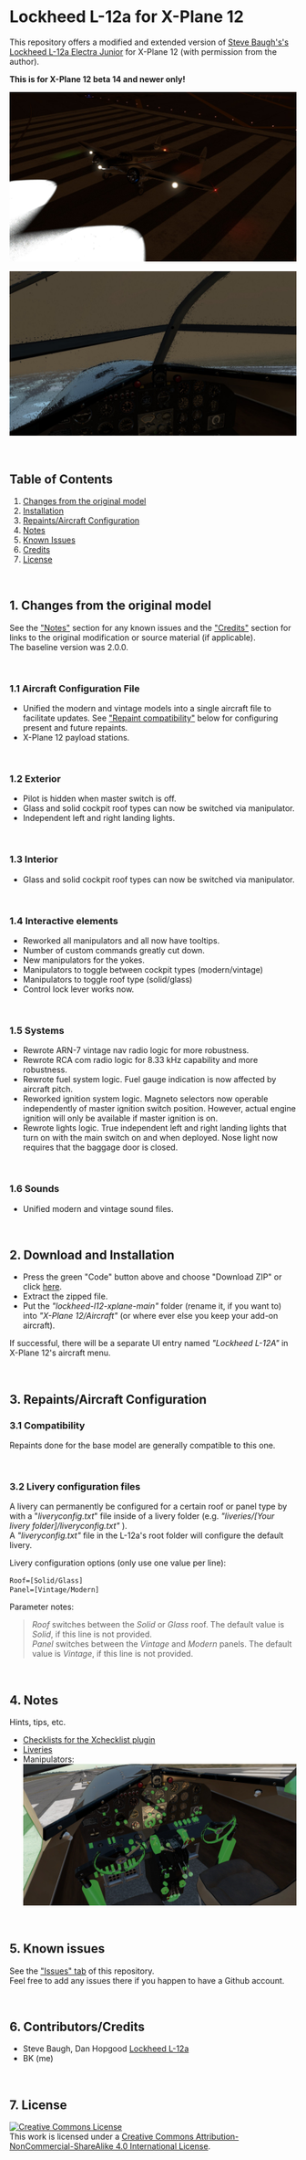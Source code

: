 # Lockheed L-12a for X-Plane 12

This repository offers a modified and extended version of [Steve Baugh's's Lockheed L-12a Electra Junior](https://forums.x-plane.org/index.php?/files/file/75273-lockheed-model-12a-electra-junior/) for X-Plane 12 (with permission from the author).

**This is for X-Plane 12 beta 14 and newer only!**

![](Readme_Images/L12a_Lights.jpg)

![](Readme_Images/L12a_Rain.jpg)

&nbsp;

<a name="toc"></a>
## Table of Contents
1. [Changes from the original model](#1.0)
2. [Installation](#2.0)
3. [Repaints/Aircraft Configuration](#3.0)
4. [Notes](#4.0)
4. [Known Issues](#5.0)
5. [Credits](#6.0)
6. [License](#7.0)

&nbsp;

<a name="1.0"></a>
## 1. Changes from the original model

See the ["Notes"](#4.0) section for any known issues and the ["Credits"](#5.0) section for links to the original modification or source material (if applicable).   
The baseline version was 2.0.0.

&nbsp;

### 1.1 Aircraft Configuration File

- Unified the modern and vintage models into a single aircraft file to facilitate updates. See ["Repaint compatibility"](#3.0) below for configuring present and future repaints.
- X-Plane 12 payload stations.

&nbsp;

### 1.2 Exterior

- Pilot is hidden when master switch is off.
- Glass and solid cockpit roof types can now be switched via manipulator.
- Independent left and right landing lights.

&nbsp;

### 1.3 Interior

- Glass and solid cockpit roof types can now be switched via manipulator.

&nbsp;

### 1.4 Interactive elements

- Reworked all manipulators and all now have tooltips.
- Number of custom commands greatly cut down.
- New manipulators for the yokes.
- Manipulators to toggle between cockpit types (modern/vintage)
- Manipulators to toggle roof type (solid/glass)
- Control lock lever works now.

&nbsp;

### 1.5 Systems

- Rewrote ARN-7 vintage nav radio logic for more robustness.
- Rewrote RCA com radio logic for 8.33 kHz capability and more robustness.
- Rewrote fuel system logic. Fuel gauge indication is now affected by aircraft pitch.
- Reworked ignition system logic. Magneto selectors now operable independently of master ignition switch position. However, actual engine ignition will only be available if master ignition is on.
- Rewrote lights logic. True independent left and right landing lights that turn on with the main switch on and when deployed. Nose light now requires that the baggage door is closed.

&nbsp;

### 1.6 Sounds

- Unified modern and vintage sound files.

&nbsp;

<a name="2.0"></a>
## 2. Download and Installation

- Press the green "Code" button above and choose "Download ZIP" or click [here](https://github.com/JT8D-17/lockheed-l12-xplane/archive/refs/heads/main.zip).
- Extract the zipped file.
- Put the _"lockheed-l12-xplane-main"_ folder (rename it, if you want to) into _"X-Plane 12/Aircraft"_ (or where ever else you keep your add-on aircraft).

If successful, there will be a separate UI entry named _"Lockheed L-12A"_ in X-Plane 12's aircraft menu.

&nbsp;

<a name="3.0"></a>
## 3. Repaints/Aircraft Configuration

### 3.1 Compatibility

Repaints done for the base model are generally compatible to this one.

&nbsp;

### 3.2 Livery configuration files

A livery can permanently be configured for a certain roof or panel type by with a "_liveryconfig.txt_" file inside of a livery folder (e.g. _"liveries/[Your livery folder]/liveryconfig.txt"_ ).    
A _"liveryconfig.txt"_ file in the L-12a's root folder will configure the default livery.

Livery configuration options (only use one value per line):
```
Roof=[Solid/Glass]
Panel=[Vintage/Modern]
```

Parameter notes:   
>  _Roof_ switches between the _Solid_ or _Glass_  roof. The default value is _Solid_, if this line is not provided.   
> _Panel_ switches between the _Vintage_ and _Modern_ panels. The default value is _Vintage_, if this line is not provided.

&nbsp;

<a name="4.0"></a>
## 4. Notes

Hints, tips, etc.

- [Checklists for the Xchecklist plugin](https://forums.x-plane.org/index.php?/files/file/75723-checklist-clisttxt-for-the-humbug01-lockheed-model-12a/)
- [Liveries](https://forums.x-plane.org/index.php?/search/&q=lockheed%20l-12a&type=downloads_file&search_and_or=and)
- Manipulators: ![](Readme_Images/L12a_Manips_1.jpg)



&nbsp;

<a name="5.0"></a>
## 5. Known issues

See the ["Issues" tab](https://github.com/JT8D-17/lockheed-l12-xplane/issues) of this repository.   
Feel free to add any issues there if you happen to have a Github account.

&nbsp;

<a name="6.0"></a>
## 6. Contributors/Credits

- Steve Baugh, Dan Hopgood [Lockheed L-12a](https://forums.x-plane.org/index.php?/files/file/75273-lockheed-model-12a-electra-junior/)
- BK (me)

&nbsp;

<a name="7.0"></a>
## 7. License

<a rel="license" href="http://creativecommons.org/licenses/by-nc-sa/4.0/"><img alt="Creative Commons License" style="border-width:0" src="https://i.creativecommons.org/l/by-nc-sa/4.0/88x31.png" /></a><br />This work is licensed under a <a rel="license" href="http://creativecommons.org/licenses/by-nc-sa/4.0/">Creative Commons Attribution-NonCommercial-ShareAlike 4.0 International License</a>.
